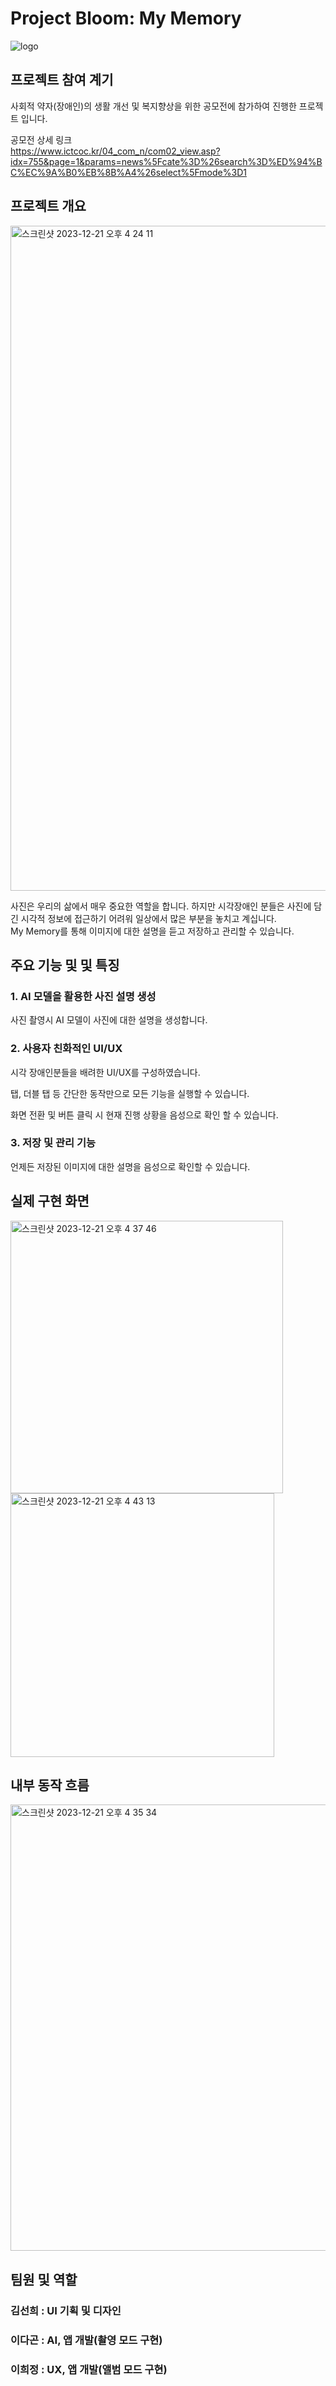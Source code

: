 # Project Bloom: My Memory
![logo](https://github.com/DagonLee/bloom/assets/43575986/148783de-e977-4e00-98b6-a29e94b17d5a)

## 프로젝트 참여 계기
사회적 약자(장애인)의 생활 개선 및 복지향상을 위한 공모전에 참가하여 진행한 프로젝트 입니다.

공모전 상세 링크  
https://www.ictcoc.kr/04_com_n/com02_view.asp?idx=755&page=1&params=news%5Fcate%3D%26search%3D%ED%94%BC%EC%9A%B0%EB%8B%A4%26select%5Fmode%3D1

## 프로젝트 개요
<img width="1064" alt="스크린샷 2023-12-21 오후 4 24 11" src="https://github.com/DagonLee/bloom/assets/43575986/cf607c9f-4a72-4433-8876-8f1122e923e8">

사진은 우리의 삶에서 매우 중요한 역할을 합니다. 하지만 시각장애인 분들은 사진에 담긴 시각적 정보에 접근하기 어려워 일상에서 많은 부분을 놓치고 계십니다.  
My Memory를 통해 이미지에 대한 설명을 듣고 저장하고 관리할 수 있습니다.


## 주요 기능 및 및 특징
### 1. AI 모델을 활용한 사진 설명 생성
사진 촬영시 AI 모델이 사진에 대한 설명을 생성합니다. 
### 2. 사용자 친화적인 UI/UX
시각 장애인분들을 배려한 UI/UX를 구성하였습니다.  

탭, 더블 탭 등 간단한 동작만으로 모든 기능을 실행할 수 있습니다.  

화면 전환 및 버튼 클릭 시 현재 진행 상황을 음성으로 확인 할 수 있습니다.

### 3. 저장 및 관리 기능
언제든 저장된 이미지에 대한 설명을 음성으로 확인할 수 있습니다.
## 실제 구현 화면
<img width="436" alt="스크린샷 2023-12-21 오후 4 37 46" src="https://github.com/DagonLee/bloom/assets/43575986/09393552-0b6a-424a-9b7e-53030299acdf">
<img width="422" alt="스크린샷 2023-12-21 오후 4 43 13" src="https://github.com/DagonLee/bloom/assets/43575986/d8e2cf56-6f6b-42fd-a70b-a6199c240919">

## 내부 동작 흐름
<img width="714" alt="스크린샷 2023-12-21 오후 4 35 34" src="https://github.com/DagonLee/bloom/assets/43575986/159fc320-5b90-4dfa-a304-8c1c67b46925">

## 팀원 및 역할
### 김선희 : UI 기획 및 디자인
### 이다곤 : AI, 앱 개발(촬영 모드 구현)
### 이희정 : UX, 앱 개발(앨범 모드 구현)
